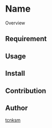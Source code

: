 Name
====

Overview

## Requirement

## Usage

## Install

## Contribution

## Author

[tcnksm](https://github.com/araki2410)
